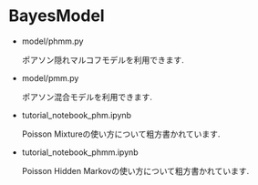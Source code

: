 # BayesModel

* model/phmm.py

    ポアソン隠れマルコフモデルを利用できます.
    
* model/pmm.py

	ポアソン混合モデルを利用できます.

* tutorial_notebook_phm.ipynb

	Poisson Mixtureの使い方について粗方書かれています.
    
* tutorial_notebook_phmm.ipynb

	Poisson Hidden Markovの使い方について粗方書かれています.

